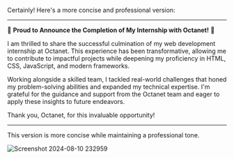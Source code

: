Certainly! Here's a more concise and professional version:

---

🌟 **Proud to Announce the Completion of My Internship with Octanet!** 🌟

I am thrilled to share the successful culmination of my web development internship at Octanet. This experience has been transformative, allowing me to contribute to impactful projects while deepening my proficiency in HTML, CSS, JavaScript, and modern frameworks.

Working alongside a skilled team, I tackled real-world challenges that honed my problem-solving abilities and expanded my technical expertise. I'm grateful for the guidance and support from the Octanet team and eager to apply these insights to future endeavors.

Thank you, Octanet, for this invaluable opportunity!

--- 

This version is more concise while maintaining a professional tone.

![Screenshot 2024-08-10 232959](https://github.com/user-attachments/assets/440fd3d5-cc4d-4bf6-979d-ef37f16fb99c)
